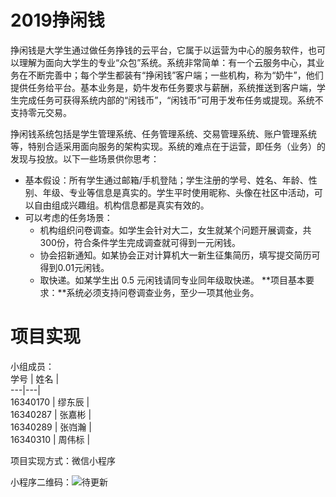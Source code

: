 # 2019挣闲钱
挣闲钱是大学生通过做任务挣钱的云平台，它属于以运营为中心的服务软件，也可以理解为面向大学生的专业“众包”系统。系统非常简单：有一个云服务中心，其业务在不断完善中；每个学生都装有“挣闲钱”客户端；一些机构，称为“奶牛”，他们提供任务给平台。基本业务是，奶牛发布任务要求与薪酬，系统推送到客户端，学生完成任务可获得系统内部的“闲钱币”，“闲钱币”可用于发布任务或提现。系统不支持零元交易。

挣闲钱系统包括是学生管理系统、任务管理系统、交易管理系统、账户管理系统等，特别合适采用面向服务的架构实现。系统的难点在于运营，即任务（业务）的发现与投放。以下一些场景供你思考：

 - 基本假设：所有学生通过邮箱/手机登陆；学生注册的学号、姓名、年龄、性别、年级、专业等信息是真实的。学生平时使用昵称、头像在社区中活动，可以自由组成兴趣组。机构信息都是真实有效的。
 - 可以考虑的任务场景：
     - 机构组织问卷调查。如学生会针对大二，女生就某个问题开展调查，共300份，符合条件学生完成调查就可得到一元闲钱。
     - 协会招新通知。如某协会正对计算机大一新生征集简历，填写提交简历可得到0.01元闲钱。
     - 取快递。如某学生出 0.5 元闲钱请同专业同年级取快递。
**项目基本要求：**系统必须支持问卷调查业务，至少一项其他业务。


# 项目实现
小组成员：  
学号 | 姓名 |  
---|---|  
16340170 | 缪东辰 |  
16340287 | 张嘉彬 |  
16340289 | 张岿瀚 |  
16340310 | 周伟标 |  

项目实现方式：微信小程序

小程序二维码：![待更新](https://note.youdao.com/favicon.ico)
